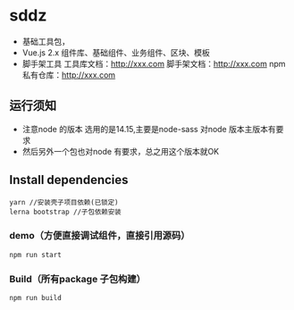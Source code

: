 # sddz

- 基础工具包，
- Vue.js 2.x 组件库、基础组件、业务组件、区块、模板
- 脚手架工具
工具库文档：http://xxx.com
脚手架文档：http://xxx.com
npm私有仓库：http://xxx.com

## 运行须知


- 注意node 的版本 选用的是14.15,主要是node-sass 对node 版本主版本有要求
- 然后另外一个包也对node 有要求，总之用这个版本就OK
## Install dependencies

```
yarn //安装壳子项目依赖(已锁定)
lerna bootstrap //子包依赖安装
```

### demo（方便直接调试组件，直接引用源码）

```
npm run start
```


### Build（所有package 子包构建）

```
npm run build
```


